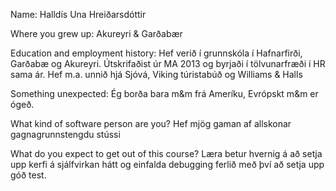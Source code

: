 Name: Halldís Una Hreiðarsdóttir

Where you grew up: Akureyri & Garðabær

Education and employment history: Hef verið í grunnskóla í Hafnarfirði, Garðabæ og Akureyri. Útskrifaðist úr MA 2013 og byrjaði í tölvunarfræði í HR sama ár. Hef m.a. unnið hjá Sjóvá, Viking túristabúð og Williams & Halls

Something unexpected: Ég borða bara m&m frá Ameríku, Evrópskt m&m er ógeð.

What kind of software person are you? Hef mjög gaman af allskonar gagnagrunnstengdu stússi

What do you expect to get out of this course? Læra betur hvernig á að setja upp kerfi á sjálfvirkan hátt og einfalda debugging ferlið með því að setja upp góð test.

